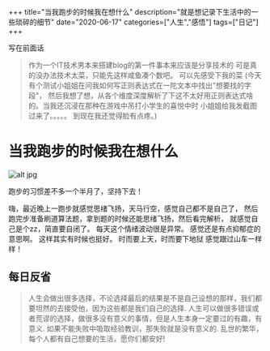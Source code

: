 +++
title="当我跑步的时候我在想什么"
description="就是想记录下生活中的一些琐碎的细节"
date="2020-06-17"
categories=["人生","感悟"]
tags=["日记"]
+++

写在前面话

> 作为一个IT技术男本来搭建blog的第一件事本来应该是分享技术的
> 可是真的没办法技术太菜，只能先这样咸鱼凑个数吧。
> 可以先感受下我的菜 (今天有个测试小姐姐在问我如何写正则表达式在一陀文本中找出"想要找的字段"，
> 然后我想了想，从各个维度深度解析了下这不太好用正则表达式啥的。当我还沉浸在那种在游戏中吊打小学生的喜悦中时
> 小姐姐给我发截图过来了。。。。。 到现在我还觉得脸有点疼。)

# 当我跑步的时候我在想什么

![alt jpg](/image/run_20200617.jpg  "奔跑吧")

跑步的习惯差不多一个半月了，坚持下去！

嗨，最近晚上一跑步就感觉思绪飞扬，天马行空，感觉自己都不是自己了，
然后跑完步准备刷道算法题，拿到题的时候还能思绪飞扬，然后看完解析，
就感觉自己是个zz，简直要自闭了。
每天这个情绪波动很是异常。
感觉还是有点抑郁症的意思啊。
这样其实有时候也挺好。
时而要上天，时而要下地狱
感觉跟过山车一样样！


## 每日反省

> 人生会做出很多选择，不论选择最后的结果是不是自己设想的那样，我们都要坦然的去接受他，因为这些都是我们自己的选择.
> 人生可以做很多错误或者荒谬的选择，做很多没有意义的事情，但是人生本身一定要过的有趣，有意义.
> 如果不能失败中吸取经验教训，那失败就是没有意义的.
> 乱世的繁华，每个人都有自己想要的生活，愿你们都安好!





